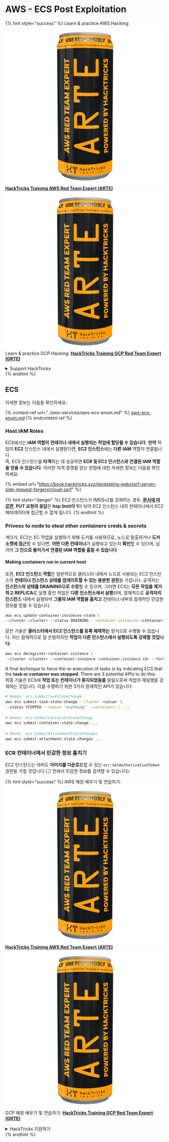 # AWS - ECS Post Exploitation

{% hint style="success" %}
Learn & practice AWS Hacking:<img src="../../../.gitbook/assets/image (1) (1) (1).png" alt="" data-size="line">[**HackTricks Training AWS Red Team Expert (ARTE)**](https://training.hacktricks.xyz/courses/arte)<img src="../../../.gitbook/assets/image (1) (1) (1).png" alt="" data-size="line">\
Learn & practice GCP Hacking: <img src="../../../.gitbook/assets/image (2).png" alt="" data-size="line">[**HackTricks Training GCP Red Team Expert (GRTE)**<img src="../../../.gitbook/assets/image (2).png" alt="" data-size="line">](https://training.hacktricks.xyz/courses/grte)

<details>

<summary>Support HackTricks</summary>

* Check the [**subscription plans**](https://github.com/sponsors/carlospolop)!
* **Join the** 💬 [**Discord group**](https://discord.gg/hRep4RUj7f) or the [**telegram group**](https://t.me/peass) or **follow** us on **Twitter** 🐦 [**@hacktricks\_live**](https://twitter.com/hacktricks_live)**.**
* **Share hacking tricks by submitting PRs to the** [**HackTricks**](https://github.com/carlospolop/hacktricks) and [**HackTricks Cloud**](https://github.com/carlospolop/hacktricks-cloud) github repos.

</details>
{% endhint %}

## ECS

자세한 정보는 다음을 확인하세요:

{% content-ref url="../aws-services/aws-ecs-enum.md" %}
[aws-ecs-enum.md](../aws-services/aws-ecs-enum.md)
{% endcontent-ref %}

### Host IAM Roles

ECS에서는 **IAM 역할이 컨테이너 내에서 실행되는 작업에 할당될 수 있습니다**. **만약** 작업이 **EC2** 인스턴스 내에서 실행된다면, **EC2 인스턴스**에는 **다른 IAM** 역할이 연결됩니다.\
즉, ECS 인스턴스를 **타격**하는 데 성공하면 **ECR 및 EC2 인스턴스와 연결된 IAM 역할을 얻을 수 있습니다**. 이러한 자격 증명을 얻는 방법에 대한 자세한 정보는 다음을 확인하세요:

{% embed url="https://book.hacktricks.xyz/pentesting-web/ssrf-server-side-request-forgery/cloud-ssrf" %}

{% hint style="danger" %}
EC2 인스턴스가 IMDSv2를 강제하는 경우, [**문서에 따르면**](https://docs.aws.amazon.com/AWSEC2/latest/UserGuide/instance-metadata-v2-how-it-works.html), **PUT 요청의 응답**은 **hop limit이 1**이 되어 EC2 인스턴스 내의 컨테이너에서 EC2 메타데이터에 접근할 수 없게 됩니다.
{% endhint %}

### Privesc to node to steal other containers creds & secrets

게다가, EC2는 EC 작업을 실행하기 위해 도커를 사용하므로, 노드로 탈출하거나 **도커 소켓에 접근**할 수 있다면, **어떤 다른 컨테이너**가 실행되고 있는지 **확인**할 수 있으며, 심지어 **그 안으로 들어가서** **연결된 IAM 역할을 훔칠 수 있습니다**.

#### Making containers run in current host

또한, **EC2 인스턴스 역할**은 일반적으로 클러스터 내에서 노드로 사용되는 EC2 인스턴스의 **컨테이너 인스턴스 상태를 업데이트할 수 있는 충분한 권한**을 가집니다. 공격자는 **인스턴스의 상태를 DRAINING으로 수정**할 수 있으며, 그러면 ECS는 **모든 작업을 제거하고** **REPLICA**로 실행 중인 작업은 **다른 인스턴스에서 실행**되며, 잠재적으로 **공격자의 인스턴스** 내에서 실행되어 **그들의 IAM 역할을 훔치고** 컨테이너 내부의 잠재적인 민감한 정보를 얻을 수 있습니다.
```bash
aws ecs update-container-instances-state \
--cluster <cluster> --status DRAINING --container-instances <container-instance-id>
```
같은 기술은 **클러스터에서 EC2 인스턴스를 등록 해제하는** 방식으로 수행될 수 있습니다. 이는 잠재적으로 덜 은밀하지만 **작업이 다른 인스턴스에서 실행되도록 강제할 것입니다:**
```bash
aws ecs deregister-container-instance \
--cluster <cluster> --container-instance <container-instance-id> --force
```
A final technique to force the re-execution of tasks is by indicating ECS that the **task or container was stopped**. There are 3 potential APIs to do this:  
최종 기술은 ECS에 **작업 또는 컨테이너가 중지되었음을** 알림으로써 작업의 재실행을 강제하는 것입니다. 이를 수행하기 위한 3가지 잠재적인 API가 있습니다:
```bash
# Needs: ecs:SubmitTaskStateChange
aws ecs submit-task-state-change --cluster <value> \
--status STOPPED --reason "anything" --containers [...]

# Needs: ecs:SubmitContainerStateChange
aws ecs submit-container-state-change ...

# Needs: ecs:SubmitAttachmentStateChanges
aws ecs submit-attachment-state-changes ...
```
### ECR 컨테이너에서 민감한 정보 훔치기

EC2 인스턴스는 아마도 **이미지를 다운로드**할 수 있는 `ecr:GetAuthorizationToken` 권한을 가질 것입니다 (그 안에서 민감한 정보를 검색할 수 있습니다).

{% hint style="success" %}
AWS 해킹 배우기 및 연습하기:<img src="../../../.gitbook/assets/image (1) (1) (1).png" alt="" data-size="line">[**HackTricks Training AWS Red Team Expert (ARTE)**](https://training.hacktricks.xyz/courses/arte)<img src="../../../.gitbook/assets/image (1) (1) (1).png" alt="" data-size="line">\
GCP 해킹 배우기 및 연습하기: <img src="../../../.gitbook/assets/image (2).png" alt="" data-size="line">[**HackTricks Training GCP Red Team Expert (GRTE)**<img src="../../../.gitbook/assets/image (2).png" alt="" data-size="line">](https://training.hacktricks.xyz/courses/grte)

<details>

<summary>HackTricks 지원하기</summary>

* [**구독 계획**](https://github.com/sponsors/carlospolop) 확인하기!
* **💬 [**Discord 그룹**](https://discord.gg/hRep4RUj7f) 또는 [**텔레그램 그룹**](https://t.me/peass)에 참여하거나 **Twitter** 🐦 [**@hacktricks\_live**](https://twitter.com/hacktricks_live)**를 팔로우하세요.**
* **[**HackTricks**](https://github.com/carlospolop/hacktricks) 및 [**HackTricks Cloud**](https://github.com/carlospolop/hacktricks-cloud) 깃허브 리포에 PR을 제출하여 해킹 팁을 공유하세요.**

</details>
{% endhint %}
